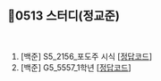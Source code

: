 ## 📘0513 스터디(정교준)
</br>

1. [백준] S5_2156_포도주 시식 [[정답코드](포도주시식.java)]
2. [백준] G5_5557_1학년 [[정답코드](G5_5557_1학년.md)]
